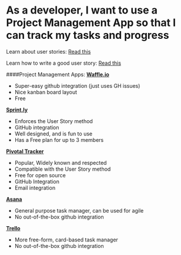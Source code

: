 # As a developer, I want to use a Project Management App so that I can track my tasks and progress

Learn about user stories: [Read this](http://www.mountaingoatsoftware.com/topics/user-stories)

Learn how to write a good user story: [Read this](http://www.mountaingoatsoftware.com/blog/advantages-of-the-as-a-user-i-want-user-story-template)

####Project Management Apps:
[**Waffle.io**](https://waffle.io/)
  - Super-easy github integration (just uses GH issues)
  - Nice kanban board layout
  - Free

[**Sprint.ly**](https://sprint.ly/)
- Enforces the User Story method
- GitHub integration
- Well designed, and is fun to use
- Has a Free plan for up to 3 members

[**Pivotal Tracker**](http://www.pivotaltracker.com/)
- Popular, Widely known and respected
- Compatible with the User Story method
- Free for open source
- GitHub Integration
- Email integration

[**Asana**](https://asana.com/)
- General purpose task manager, can be used for agile
- No out-of-the-box github integration

[**Trello**](https://trello.com/)
- More free-form, card-based task manager
- No out-of-the-box github integration

